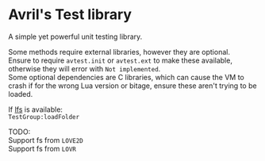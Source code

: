 # Avril's Test library
A simple yet powerful unit testing library.  

Some methods require external libraries, however they are optional.  
Ensure to require `avtest.init` or `avtest.ext` to make these available, otherwise they will error with `Not implemented`.  
Some optional dependencies are C libraries, which can cause the VM to crash if for the wrong Lua version or bitage, ensure these aren't trying to be loaded.  

If [lfs](https://github.com/lunarmodules/luafilesystem) is available:  
`TestGroup:loadFolder`  


TODO:  
Support fs from `LOVE2D`  
Support fs from `LOVR`  
